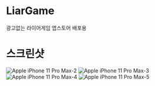 # LiarGame
광고없는 라이어게임 앱스토어 배포용

# 스크린샷

![Apple iPhone 11 Pro Max-2](https://user-images.githubusercontent.com/79740398/178144973-0c860a85-3e67-47af-b333-f107fbaf5a60.png)
![Apple iPhone 11 Pro Max-3](https://user-images.githubusercontent.com/79740398/178144978-58522c3e-95b3-41c4-b52c-7771b3db86db.png)
![Apple iPhone 11 Pro Max-4](https://user-images.githubusercontent.com/79740398/178144981-017b3597-3cfe-4ca2-b827-04861ea23fbe.png)
![Apple iPhone 11 Pro Max-5](https://user-images.githubusercontent.com/79740398/178144988-42d15a1a-d205-41b5-bb97-f225fe29ced6.png)
